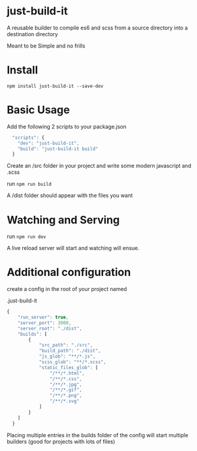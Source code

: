 # just-build-it

A reusable builder to compile es6 and scss from a source directory into a destination directory

Meant to be Simple and no frills

# Install

```
npm install just-build-it --save-dev
```

# Basic Usage

Add the following 2 scripts to your package.json

```javascript
  "scripts": {
    "dev": "just-build-it",
    "build": "just-build-it build"
  }
```

Create an /src folder in your project and write some modern javascript and .scss

run `npm run build`

A /dist folder should appear with the files you want

# Watching and Serving

run `npm run dev`

A live reload server will start and watching will ensue.

# Additional configuration

create a config in the root of your project named 

.just-build-it

```javascript
{
    "run_server": true,
    "server_port": 3000,
    "server_root": "./dist",
    "builds": [
        {
            "src_path": "./src",
            "build_path": "./dist",
            "js_glob": "**/*.js",
            "scss_glob": "**/*.scss",
            "static_files_glob": [
                "/**/*.html",
                "/**/*.css",
                "/**/*.jpg",
                "/**/*.gif",
                "/**/*.png",
                "/**/*.svg"
            ]   
        }
    ]
  }
```

Placing multiple entries in the builds folder of the config will start multiple builders (good for projects with lots of files)
